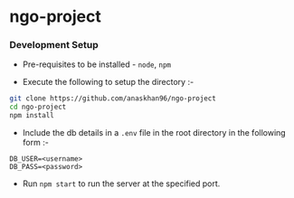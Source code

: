 # ngo-project

### Development Setup

+ Pre-requisites to be installed - `node`, `npm`

+ Execute the following to setup the directory :-

```bash
git clone https://github.com/anaskhan96/ngo-project
cd ngo-project
npm install
```

+ Include the db details in a `.env` file in the root directory in the following form :-

```
DB_USER=<username>
DB_PASS=<password>
```

+ Run `npm start` to run the server at the specified port.